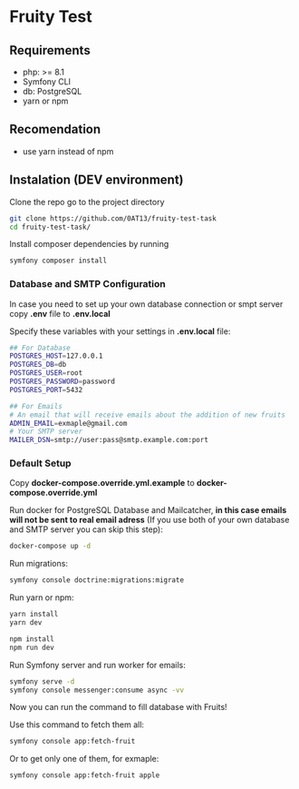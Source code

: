 # Fruity Test

## Requirements 
 - php: >= 8.1
 - Symfony CLI
 - db: PostgreSQL 
 - yarn or npm

## Recomendation
 - use yarn instead of npm

## Instalation (DEV environment)

Clone the repo go to the project directory
```sh
git clone https://github.com/0AT13/fruity-test-task
cd fruity-test-task/
```

Install composer dependencies by running
```sh
symfony composer install
```

### Database and SMTP Configuration
In case you need to set up your own database connection or smpt server
copy **.env** file to **.env.local**

Specify these variables with your settings in **.env.local** file:
```sh
## For Database
POSTGRES_HOST=127.0.0.1
POSTGRES_DB=db
POSTGRES_USER=root
POSTGRES_PASSWORD=password
POSTGRES_PORT=5432

## For Emails
# An email that will receive emails about the addition of new fruits
ADMIN_EMAIL=exmaple@gmail.com
# Your SMTP server
MAILER_DSN=smtp://user:pass@smtp.example.com:port
```

### Default Setup
Copy **docker-compose.override.yml.example** to **docker-compose.override.yml**

Run docker for PostgreSQL Database and Mailcatcher, **in this case emails will not be sent to real email adress** (If you use both of your own database and SMTP server you can skip this step):
```sh
docker-compose up -d
```

Run migrations:
```sh
symfony console doctrine:migrations:migrate
```

Run yarn or npm:
```sh
yarn install
yarn dev

npm install
npm run dev
```

Run Symfony server and run worker for emails:
```sh
symfony serve -d
symfony console messenger:consume async -vv
```

Now you can run the command to fill database with Fruits!

Use this command to fetch them all:
```sh
symfony console app:fetch-fruit
```
Or to get only one of them, for exmaple:
```sh
symfony console app:fetch-fruit apple
```
